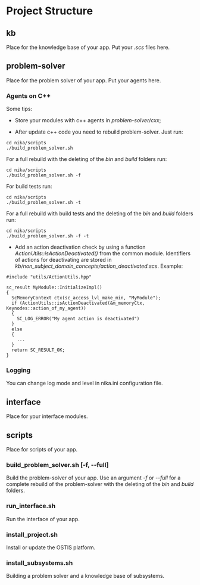 # Project Structure

## kb
Place for the knowledge base of your app. Put your *.scs* files here.

## problem-solver
Place for the problem solver of your app. Put your agents here.

### Agents on C++
Some tips:

- Store your modules with c++ agents in *problem-solver/cxx*;

- After update c++ code you need to rebuild problem-solver. Just run:
```
cd nika/scripts
./build_problem_solver.sh
```
For a full rebuild with the deleting of the *bin* and *build* folders run:
```
cd nika/scripts
./build_problem_solver.sh -f
```
For build tests run:
```
cd nika/scripts
./build_problem_solver.sh -t
```
For a full rebuild with build tests and the deleting of the *bin* and *build* folders run:
```
cd nika/scripts
./build_problem_solver.sh -f -t
```

- Add an action deactivation check by using a function *ActionUtils::isActionDeactivated()* from the common module. Identifiers of actions for deactivating are stored in *kb/non_subject_domain_concepts/action_deactivated.scs*. Example:
```
#include "utils/ActionUtils.hpp"

sc_result MyModule::InitializeImpl()
{
  ScMemoryContext ctx(sc_access_lvl_make_min, "MyModule");
  if (ActionUtils::isActionDeactivated(&m_memoryCtx, Keynodes::action_of_my_agent))
  {
    SC_LOG_ERROR("My agent action is deactivated")
  }
  else
  {
    ...
  }
  return SC_RESULT_OK;
}
```

### Logging
You can change log mode and level in nika.ini configuration file.

## interface
Place for your interface modules.

## scripts
Place for scripts of your app.

### build_problem_solver.sh [-f, --full]
Build the problem-solver of your app. Use an argument *-f* or *--full* for a complete rebuild of the problem-solver with the deleting of the *bin* and *build* folders.

### run_interface.sh
Run the interface of your app.

### install_project.sh
Install or update the OSTIS platform.

### install_subsystems.sh
Building a problem solver and a knowledge base of subsystems.
